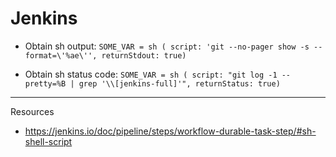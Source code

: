 # Jenkins

* Obtain sh output:
`SOME_VAR = sh (
    script: 'git --no-pager show -s --format=\'%ae\'',
    returnStdout: true)`


* Obtain sh status code:
`SOME_VAR = sh (
    script: "git log -1 --pretty=%B | grep '\\[jenkins-full]'",
    returnStatus: true)`

---
Resources

* https://jenkins.io/doc/pipeline/steps/workflow-durable-task-step/#sh-shell-script

